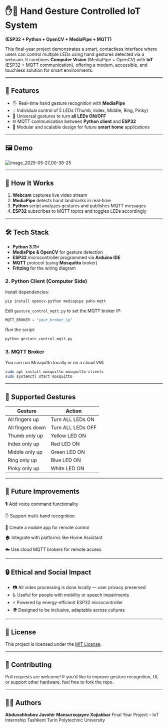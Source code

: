 # ✋🤖 Hand Gesture Controlled IoT System  
**(ESP32 + Python + OpenCV + MediaPipe + MQTT)**

This final-year project demonstrates a smart, contactless interface where users can control multiple LEDs using hand gestures detected via a webcam. It combines **Computer Vision** (MediaPipe + OpenCV) with **IoT** (ESP32 + MQTT communication), offering a modern, accessible, and touchless solution for smart environments.

---

## 📌 Features

- 🖐️ Real-time hand gesture recognition with **MediaPipe**
- 💡 Individual control of 5 LEDs (Thumb, Index, Middle, Ring, Pinky)
- 🔄 Universal gestures to turn **all LEDs ON/OFF**
- 🌐 MQTT communication between **Python client** and **ESP32**
- 🧱 Modular and scalable design for future **smart home** applications
---

## 🖼️ Demo

![image_2025-05-27_00-38-25](https://github.com/user-attachments/assets/a1754ec2-0746-4499-9113-327430af8fe0)

---


## 🧠 How It Works

1. **Webcam** captures live video stream  
2. **MediaPipe** detects hand landmarks in real-time  
3. **Python** script analyzes gestures and publishes MQTT messages  
4. **ESP32** subscribes to MQTT topics and toggles LEDs accordingly  

---

## 🛠️ Tech Stack

- **Python 3.11+**
- **MediaPipe & OpenCV** for gesture detection
- **ESP32** microcontroller programmed via **Arduino IDE**
- **MQTT** protocol (using **Mosquitto** broker)
- **Fritzing** for the wiring diagram


### 2. Python Client (Computer Side)

Install dependencies:

```bash
pip install opencv-python mediapipe paho-mqtt
````

Edit `gesture_control_mqtt.py` to set the MQTT broker IP:

```python
MQTT_BROKER = "your_broker_ip"
```

Run the script:

```bash
python gesture_control_mqtt.py
```

### 3. MQTT Broker

You can run Mosquitto locally or on a cloud VM:

```bash
sudo apt install mosquitto mosquitto-clients
sudo systemctl start mosquitto
```

---

## 🧪 Supported Gestures

| Gesture          | Action            |
| ---------------- | ----------------- |
| All fingers up   | Turn ALL LEDs ON  |
| All fingers down | Turn ALL LEDs OFF |
| Thumb only up    | Yellow LED ON     |
| Index only up    | Red LED ON        |
| Middle only up   | Green LED ON      |
| Ring only up     | Blue LED ON       |
| Pinky only up    | White LED ON      |

---

## 🧩 Future Improvements

🎙️ Add voice command functionality

✋ Support multi-hand recognition

📱 Create a mobile app for remote control

🏠 Integrate with platforms like Home Assistant

☁️ Use cloud MQTT brokers for remote access

---

## 🔒 Ethical and Social Impact

* 📷 All video processing is done locally — user privacy preserved
* ♿ Useful for people with mobility or speech impairments
* ⚡ Powered by energy-efficient ESP32 microcontroller
* 🌍 Designed to be inclusive, adaptable across cultures

---

## 📝 License

This project is licensed under the [MIT License](LICENSE).

---

## 🤝 Contributing

Pull requests are welcome! If you'd like to improve gesture recognition, UI, or support other hardware, feel free to fork the repo.

---

## 🙋‍♂️ Authors

**Abduvahhobov Javohir**
**Mansurxojayev Xojiakbar**
Final Year Project – IoT Internship
Tashkent Turin Polytechnic University

